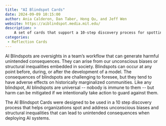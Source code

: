 ```yaml
---
title: "AI Blindspot Cards"
date: 2024-09-09 10:15:00
author: Ania Calderon, Dan Taber, Hong Qu, and Jeff Wen
website: https://aiblindspot.media.mit.edu/
description: >
    A set of cards that support a 10-step discovery process for spotting unconscious biases and structural inequalities in AI systems. 
categories:
 - Reflection Cards
---
```


AI Blindspots are oversights in a team’s workflow that can generate harmful unintended consequences. They can arise from our unconscious biases or structural inequalities embedded in society. Blindspots can occur at any point before, during, or after the development of a model. The consequences of blindspots are challenging to foresee, but they tend to have adverse effects on historically marginalized communities. Like any blindspot, AI blindspots are universal -- nobody is immune to them -- but harm can be mitigated if we intentionally take action to guard against them.

The AI Blindspot Cards were designed to be used in a 10 step discovery process that helps organizations spot and address unconscious biases and structural inequalities that can lead to unintended consequences when deploying AI systems.
